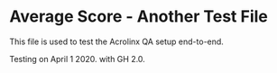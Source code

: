 # Average Score - Another Test File

This file is used to test the Acrolinx QA setup end-to-end.

Testing on April 1 2020. with GH 2.0.
